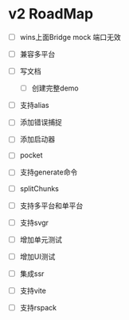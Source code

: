 # v2 RoadMap

- [ ] wins上面Bridge mock 端口无效
- [ ] 兼容多平台
- [ ] 写文档
  - [ ] 创建完整demo
- [ ] 支持alias

- [ ] 添加错误捕捉
- [ ] 添加启动器
- [ ] pocket
- [ ] 支持generate命令

- [ ] splitChunks
- [ ] 支持多平台和单平台
- [ ] 支持svgr
- [ ] 增加单元测试
- [ ] 增加UI测试
- [ ] 集成ssr
- [ ] 支持vite
- [ ] 支持rspack

